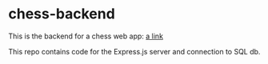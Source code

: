 # chess-backend

This is the backend for a chess web app:
[a link](https://github.com/gallstaff555/muggle-chess-client)

This repo contains code for the Express.js server and connection to SQL db. 


